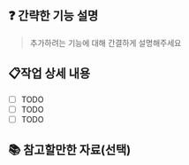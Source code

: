 ## ❓ 간략한 기능 설명

> 추가하려는 기능에 대해 간결하게 설명해주세요

## 📋작업 상세 내용

- [ ] TODO
- [ ] TODO
- [ ] TODO

##  📚 참고할만한 자료(선택)
